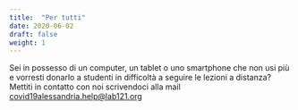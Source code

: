 ```yaml
---
title:  "Per tutti"
date: 2020-06-02
draft: false
weight: 1
---
```


Sei in possesso di un computer, un tablet o uno smartphone che non usi più e vorresti donarlo a studenti in difficoltà a seguire le lezioni a distanza?  Mettiti in contatto con noi scrivendoci alla mail covid19alessandria.help@lab121.org
